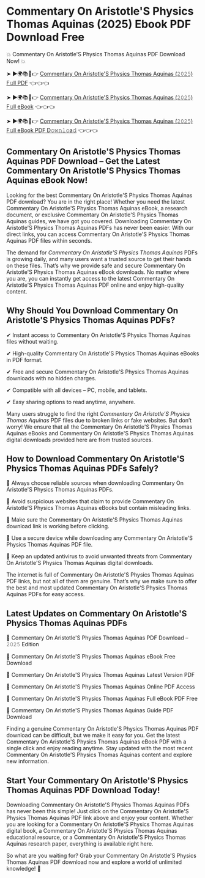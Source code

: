 # Commentary On Aristotle'S Physics Thomas Aquinas (2025) Ebook PDF Download Free

💥 Commentary On Aristotle'S Physics Thomas Aquinas PDF Download Now! 💥

➤ ►🌍📚📱👉 [Commentary On Aristotle'S Physics Thomas Aquinas (𝟸𝟶𝟸𝟻) F𝚞ll PDF](https://getpdf.xyz/commentary-on-aristotles-physics-thomas-aquinas) 👈👈👈


➤ ►🌍📚📱👉 [Commentary On Aristotle'S Physics Thomas Aquinas (𝟸𝟶𝟸𝟻) F𝚞ll eBook](https://getpdf.xyz/commentary-on-aristotles-physics-thomas-aquinas) 👈👈👈


➤ ►🌍📚📱👉 [Commentary On Aristotle'S Physics Thomas Aquinas (𝟸𝟶𝟸𝟻) F𝚞ll eBook PDF D𝚘𝚠𝚗𝚕𝚘a𝚍](https://getpdf.xyz/commentary-on-aristotles-physics-thomas-aquinas) 👈👈👈


## Commentary On Aristotle'S Physics Thomas Aquinas PDF Download – Get the Latest Commentary On Aristotle'S Physics Thomas Aquinas eBook Now!

Looking for the best Commentary On Aristotle'S Physics Thomas Aquinas PDF download? You are in the right place! Whether you need the latest Commentary On Aristotle'S Physics Thomas Aquinas eBook, a research document, or exclusive Commentary On Aristotle'S Physics Thomas Aquinas guides, we have got you covered. Downloading Commentary On Aristotle'S Physics Thomas Aquinas PDFs has never been easier. With our direct links, you can access Commentary On Aristotle'S Physics Thomas Aquinas PDF files within seconds.

The demand for *Commentary On Aristotle'S Physics Thomas Aquinas* PDFs is growing daily, and many users want a trusted source to get their hands on these files. That’s why we provide safe and secure Commentary On Aristotle'S Physics Thomas Aquinas eBook downloads. No matter where you are, you can instantly get access to the latest Commentary On Aristotle'S Physics Thomas Aquinas PDF online and enjoy high-quality content.

## Why Should You Download Commentary On Aristotle'S Physics Thomas Aquinas PDFs?

✔ Instant access to Commentary On Aristotle'S Physics Thomas Aquinas files without waiting.

✔ High-quality Commentary On Aristotle'S Physics Thomas Aquinas eBooks in PDF format.

✔ Free and secure Commentary On Aristotle'S Physics Thomas Aquinas downloads with no hidden charges.

✔ Compatible with all devices – PC, mobile, and tablets.

✔ Easy sharing options to read anytime, anywhere.

Many users struggle to find the right *Commentary On Aristotle'S Physics Thomas Aquinas* PDF files due to broken links or fake websites. But don’t worry! We ensure that all the Commentary On Aristotle'S Physics Thomas Aquinas eBooks and Commentary On Aristotle'S Physics Thomas Aquinas digital downloads provided here are from trusted sources.

## How to Download Commentary On Aristotle'S Physics Thomas Aquinas PDFs Safely?

📌 Always choose reliable sources when downloading Commentary On Aristotle'S Physics Thomas Aquinas PDFs.

📌 Avoid suspicious websites that claim to provide Commentary On Aristotle'S Physics Thomas Aquinas eBooks but contain misleading links.

📌 Make sure the Commentary On Aristotle'S Physics Thomas Aquinas download link is working before clicking.

📌 Use a secure device while downloading any Commentary On Aristotle'S Physics Thomas Aquinas PDF file.

📌 Keep an updated antivirus to avoid unwanted threats from Commentary On Aristotle'S Physics Thomas Aquinas digital downloads.

The internet is full of Commentary On Aristotle'S Physics Thomas Aquinas PDF links, but not all of them are genuine. That’s why we make sure to offer the best and most updated Commentary On Aristotle'S Physics Thomas Aquinas PDFs for easy access.

## Latest Updates on Commentary On Aristotle'S Physics Thomas Aquinas PDFs

🔹 Commentary On Aristotle'S Physics Thomas Aquinas PDF Download – 𝟸𝟶𝟸𝟻 Edition

🔹 Commentary On Aristotle'S Physics Thomas Aquinas eBook Free Download

🔹 Commentary On Aristotle'S Physics Thomas Aquinas Latest Version PDF

🔹 Commentary On Aristotle'S Physics Thomas Aquinas Online PDF Access

🔹 Commentary On Aristotle'S Physics Thomas Aquinas Full eBook PDF Free

🔹 Commentary On Aristotle'S Physics Thomas Aquinas Guide PDF Download

Finding a genuine Commentary On Aristotle'S Physics Thomas Aquinas PDF download can be difficult, but we make it easy for you. Get the latest Commentary On Aristotle'S Physics Thomas Aquinas eBook PDF with a single click and enjoy reading anytime. Stay updated with the most recent Commentary On Aristotle'S Physics Thomas Aquinas content and explore new information.

## Start Your Commentary On Aristotle'S Physics Thomas Aquinas PDF Download Today!

Downloading Commentary On Aristotle'S Physics Thomas Aquinas PDFs has never been this simple! Just click on the Commentary On Aristotle'S Physics Thomas Aquinas PDF link above and enjoy your content. Whether you are looking for a Commentary On Aristotle'S Physics Thomas Aquinas digital book, a Commentary On Aristotle'S Physics Thomas Aquinas educational resource, or a Commentary On Aristotle'S Physics Thomas Aquinas research paper, everything is available right here.

So what are you waiting for? Grab your Commentary On Aristotle'S Physics Thomas Aquinas PDF download now and explore a world of unlimited knowledge! 🚀